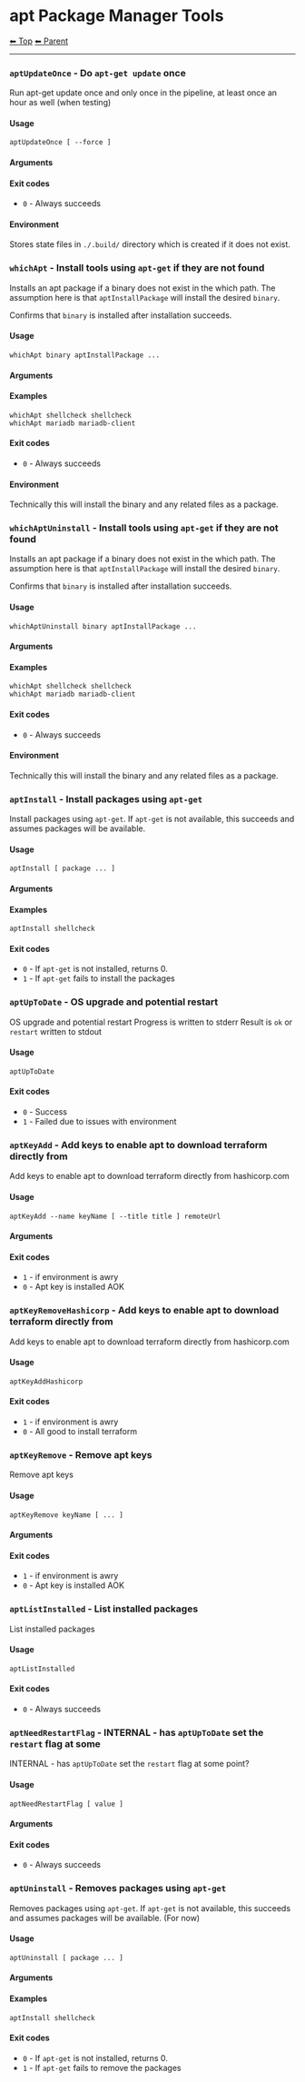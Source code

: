 # apt Package Manager Tools

<!-- TEMPLATE header 2 -->
[⬅ Top](index.md) [⬅ Parent ](../index.md)
<hr />


### `aptUpdateOnce` - Do `apt-get update` once

Run apt-get update once and only once in the pipeline, at least
once an hour as well (when testing)

#### Usage

    aptUpdateOnce [ --force ]
    

#### Arguments



#### Exit codes

- `0` - Always succeeds

#### Environment

Stores state files in `./.build/` directory which is created if it does not exist.

### `whichApt` - Install tools using `apt-get` if they are not found

Installs an apt package if a binary does not exist in the which path.
The assumption here is that `aptInstallPackage` will install the desired `binary`.

Confirms that `binary` is installed after installation succeeds.

#### Usage

    whichApt binary aptInstallPackage ...
    

#### Arguments



#### Examples

    whichApt shellcheck shellcheck
    whichApt mariadb mariadb-client

#### Exit codes

- `0` - Always succeeds

#### Environment

Technically this will install the binary and any related files as a package.

### `whichAptUninstall` - Install tools using `apt-get` if they are not found

Installs an apt package if a binary does not exist in the which path.
The assumption here is that `aptInstallPackage` will install the desired `binary`.

Confirms that `binary` is installed after installation succeeds.

#### Usage

    whichAptUninstall binary aptInstallPackage ...
    

#### Arguments



#### Examples

    whichApt shellcheck shellcheck
    whichApt mariadb mariadb-client

#### Exit codes

- `0` - Always succeeds

#### Environment

Technically this will install the binary and any related files as a package.

### `aptInstall` - Install packages using `apt-get`

Install packages using `apt-get`. If `apt-get` is not available, this succeeds
and assumes packages will be available.



#### Usage

    aptInstall [ package ... ]
    

#### Arguments



#### Examples

    aptInstall shellcheck

#### Exit codes

- `0` - If `apt-get` is not installed, returns 0.
- `1` - If `apt-get` fails to install the packages

### `aptUpToDate` - OS upgrade and potential restart

OS upgrade and potential restart
Progress is written to stderr
Result is `ok` or `restart` written to stdout

#### Usage

    aptUpToDate
    

#### Exit codes

- `0` - Success
- `1` - Failed due to issues with environment

### `aptKeyAdd` - Add keys to enable apt to download terraform directly from

Add keys to enable apt to download terraform directly from hashicorp.com

#### Usage

    aptKeyAdd --name keyName [ --title title ] remoteUrl
    

#### Arguments



#### Exit codes

- `1` - if environment is awry
- `0` - Apt key is installed AOK

### `aptKeyRemoveHashicorp` - Add keys to enable apt to download terraform directly from

Add keys to enable apt to download terraform directly from hashicorp.com

#### Usage

    aptKeyAddHashicorp
    

#### Exit codes

- `1` - if environment is awry
- `0` - All good to install terraform

### `aptKeyRemove` - Remove apt keys

Remove apt keys

#### Usage

    aptKeyRemove keyName [ ... ]
    

#### Arguments



#### Exit codes

- `1` - if environment is awry
- `0` - Apt key is installed AOK

### `aptListInstalled` - List installed packages

List installed packages

#### Usage

    aptListInstalled
    

#### Exit codes

- `0` - Always succeeds

### `aptNeedRestartFlag` - INTERNAL - has `aptUpToDate` set the `restart` flag at some

INTERNAL - has `aptUpToDate` set the `restart` flag at some point?

#### Usage

    aptNeedRestartFlag [ value ]
    

#### Arguments



#### Exit codes

- `0` - Always succeeds

### `aptUninstall` - Removes packages using `apt-get`

Removes packages using `apt-get`. If `apt-get` is not available, this succeeds
and assumes packages will be available. (For now)

#### Usage

    aptUninstall [ package ... ]
    

#### Arguments



#### Examples

    aptInstall shellcheck

#### Exit codes

- `0` - If `apt-get` is not installed, returns 0.
- `1` - If `apt-get` fails to remove the packages
